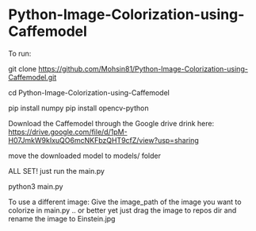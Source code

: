 # Python-Image-Colorization-using-Caffemodel

To run:

git clone https://github.com/Mohsin81/Python-Image-Colorization-using-Caffemodel.git

cd Python-Image-Colorization-using-Caffemodel

pip install numpy
pip install opencv-python

Download the Caffemodel through the Google drive drink here: https://drive.google.com/file/d/1pM-H07JmkW9kIxuQO6mcNKFbzQHT9cfZ/view?usp=sharing

move the downloaded model to models/ folder

ALL SET! just run the main.py

python3 main.py

To use a different image:
Give the image_path of the image you want to colorize in main.py .. or better yet just drag the image to repos dir and rename the image to Einstein.jpg
